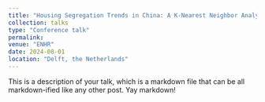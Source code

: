 ```yaml
---
title: "Housing Segregation Trends in China: A K-Nearest Neighbor Analysis of Online Ads"
collection: talks
type: "Conference talk"
permalink: 
venue: "ENHR"
date: 2024-08-01
location: "Delft, the Netherlands"
---
```


This is a description of your talk, which is a markdown file that can be all markdown-ified like any other post. Yay markdown!

